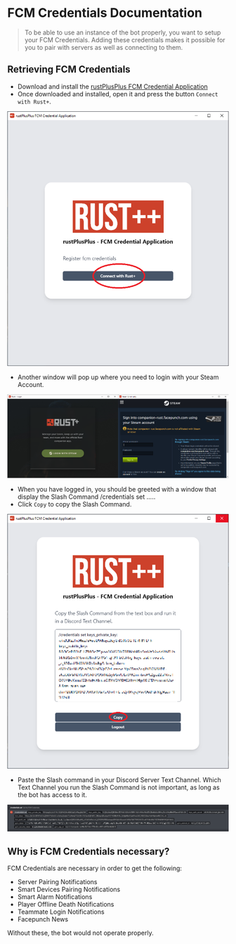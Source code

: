 # FCM Credentials Documentation

> To be able to use an instance of the bot properly, you want to setup your FCM Credentials. Adding these credentials makes it possible for you to pair with servers as well as connecting to them.

## Retrieving FCM Credentials

* Download and install the [rustPlusPlus FCM Credential Application](https://github.com/alexemanuelol/rustPlusPlus-Credential-Application/releases/download/v1.1.0/rustPlusPlus-1.1.0-win-x64.exe)
* Once downloaded and installed, open it and press the button `Connect with Rust+`.

![rustPlusPlus FCM Credential Application Image](images/fcm_credential_application_connect.png)

* Another window will pop up where you need to login with your Steam Account.

![Steam Account login Image](images/steam_login.png)

* When you have logged in, you should be greeted with a window that display the Slash Command /credentials set .....
* Click `Copy` to copy the Slash Command.

![Credentials copy Image](images/credentials_copy.png)

* Paste the Slash command in your Discord Server Text Channel. Which Text Channel you run the Slash Command is not important, as long as the bot has access to it.

![FCM Credentials discord Image](images/credentials_discord.png)

## Why is FCM Credentials necessary?

FCM Credentials are necessary in order to get the following:

* Server Pairing Notifications
* Smart Devices Pairing Notifications
* Smart Alarm Notifications
* Player Offline Death Notifications
* Teammate Login Notifications
* Facepunch News

Without these, the bot would not operate properly.